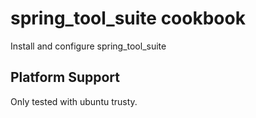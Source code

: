 spring\_tool\_suite cookbook
===============

Install and configure spring\_tool\_suite

Platform Support
----------------
Only tested with ubuntu trusty.

